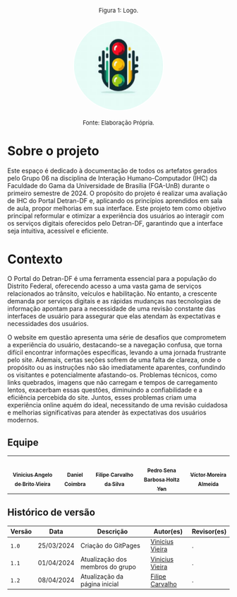 <font size="2"><p style="text-align: center">Figura 1: Logo.</p></font>

<p align="center"><img style="border: 2px solid white; border-radius: 117px" img src="planejamento/logos/favicon/apple-touch-icon.png" width = 40%></p>

<font size="2"><p style="text-align: center">Fonte: Elaboração Própria.</p></font>


# Sobre o projeto
Este espaço é dedicado à documentação de todos os artefatos gerados pelo Grupo 06 na disciplina de Interação Humano-Computador (IHC) da Faculdade do Gama da Universidade de Brasília (FGA-UnB) durante o primeiro semestre de 2024. O propósito do projeto é realizar uma avaliação de IHC do Portal Detran-DF e, aplicando os princípios aprendidos em sala de aula, propor melhorias em sua interface. Este projeto tem como objetivo principal reformular e otimizar a experiência dos usuários ao interagir com os serviços digitais oferecidos pelo Detran-DF, garantindo que a interface seja intuitiva, acessível e eficiente.

# Contexto
O Portal do Detran-DF é uma ferramenta essencial para a população do Distrito Federal, oferecendo acesso a uma vasta gama de serviços relacionados ao trânsito, veículos e habilitação. No entanto, a crescente demanda por serviços digitais e as rápidas mudanças nas tecnologias de informação apontam para a necessidade de uma revisão constante das interfaces de usuário para assegurar que elas atendam às expectativas e necessidades dos usuários.


O website em questão apresenta uma série de desafios que comprometem a experiência do usuário, destacando-se a navegação confusa, que torna difícil encontrar informações específicas, levando a uma jornada frustrante pelo site. Ademais, certas seções sofrem de uma falta de clareza, onde o propósito ou as instruções não são imediatamente aparentes, confundindo os visitantes e potencialmente afastando-os. Problemas técnicos, como links quebrados, imagens que não carregam e tempos de carregamento lentos, exacerbam essas questões, diminuindo a confiabilidade e a eficiência percebida do site. Juntos, esses problemas criam uma experiência online aquém do ideal, necessitando de uma revisão cuidadosa e melhorias significativas para atender às expectativas dos usuários modernos.

## Equipe

<table>
  <tr>
    <td align="center"><a href="https://github.com/viniciusvieira00"><img style="border-radius: 50%;" src="https://avatars.githubusercontent.com/u/64455111?v=4" width="100px;" alt=""/><br /><sub><b>Vinicius Angelo de Brito Vieira</b></sub></a><br />
    <td align="center"><a href="https://github.com/DanielCoimbra"><img style="border-radius: 50%;" src="https://avatars.githubusercontent.com/u/49206670?v=4" width="100px;" alt=""/><br /><sub><b>Daniel Coimbra</b></sub></a><br /><a href="Link git" title="Rocketseat"></a></td>
    <td align="center"><a href="https://github.com/Filipe-002"><img style="border-radius: 50%;" src="https://avatars.githubusercontent.com/u/90454615?v=4" width="100px;" alt=""/><br /><sub><b>Filipe Carvalho da Silva </b></sub></a><br /><a href="Link git" title="Rocketseat"></a></td>
    <td align="center"><a href="https://github.com/pedroyen21"><img style="border-radius: 50%;" src="https://avatars.githubusercontent.com/u/72281928?v=4" width="100px;" alt=""/><br /><sub><b>Pedro Sena Barbosa Holtz Yen</b></sub></a><br />
    <td align="center"><a href="https://github.com/vitu-moreira"><img style="border-radius: 50%;" src="https://avatars.githubusercontent.com/u/164962834?v=4" width="100px;" alt=""/><br /><sub><b>Víctor Moreira Almeida</b></sub></a><br />
  </tr>
</table>

## Histórico de versão

| Versão| Data | Descrição  | Autor(es)  | Revisor(es) |
| ------- | ------ | ------- | -------- | -------- |
| `1.0` | 25/03/2024 | Criação do GitPages | [Vinicius Vieira](https://github.com/viniciusvieira00) | . |
| `1.1` | 01/04/2024 | Atualização dos membros do grupo | [Vinicius Vieira](https://github.com/viniciusvieira00) | . |
| `1.2` | 08/04/2024 | Atualização da página inicial | [Filipe Carvalho](https://github.com/filipe-002) | . |
